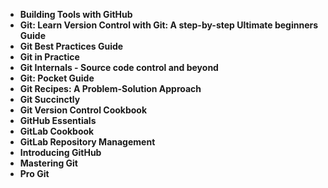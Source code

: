 <ul>
                                <li><b><a target="_blank" href="https://github.com/manjunath5496/MongoDB-Books/blob/master/mdb(1).pdf" style="text-decoration:none;">Building Tools with GitHub </a></b></li>
                                <li><b><a target="_blank" href="https://github.com/manjunath5496/MongoDB-Books/blob/master/mdb(2).pdf" style="text-decoration:none;">Git: Learn Version Control with Git: A step-by-step Ultimate beginners Guide</a></b></li>
                                <li><b><a target="_blank" href="https://github.com/manjunath5496/MongoDB-Books/blob/master/mdb(3).pdf" style="text-decoration:none;">Git Best Practices Guide</a></b></li>
                               
<li><b><a target="_blank" href="https://github.com/manjunath5496/MongoDB-Books/blob/master/mdb(4).pdf" style="text-decoration:none;">Git in Practice</a></b></li>
                                <li><b><a target="_blank" href="https://github.com/manjunath5496/MongoDB-Books/blob/master/mdb(5).pdf" style="text-decoration:none;"> Git Internals - Source code control and beyond </a></b></li>
                                
 <li><b><a target="_blank" href="https://github.com/manjunath5496/MongoDB-Books/blob/master/mdb(6).pdf" style="text-decoration:none;">Git: Pocket Guide</a></b></li>
                          
<li><b><a target="_blank" href="https://github.com/manjunath5496/MongoDB-Books/blob/master/mdb(7).pdf" style="text-decoration:none;">Git Recipes: A Problem-Solution Approach </a></b></li>
                                <li><b><a target="_blank" href="https://github.com/manjunath5496/MongoDB-Books/blob/master/mdb(8).pdf" style="text-decoration:none;">Git Succinctly</a></b></li>
                                <li><b><a target="_blank" href="https://github.com/manjunath5496/MongoDB-Books/blob/master/mdb(9).pdf" style="text-decoration:none;">Git Version Control Cookbook </a></b></li>
                                
<li><b><a target="_blank" href="https://github.com/manjunath5496/MongoDB-Books/blob/master/mdb(10).pdf" style="text-decoration:none;">GitHub Essentials </a></b></li>  
        
<li><b><a target="_blank" href="https://github.com/manjunath5496/MongoDB-Books/blob/master/mdb(11).pdf" style="text-decoration:none;">GitLab Cookbook </a></b></li>
                                <li><b><a target="_blank" href="https://github.com/manjunath5496/MongoDB-Books/blob/master/mdb(12).pdf" style="text-decoration:none;"> GitLab Repository Management</a></b></li>
 <li><b><a target="_blank" href="https://github.com/manjunath5496/MongoDB-Books/blob/master/mdb(13).pdf" style="text-decoration:none;">Introducing GitHub</a></b></li> 
 
 <li><b><a target="_blank" href="https://github.com/manjunath5496/MongoDB-Books/blob/master/mdb(14).pdf" style="text-decoration:none;">Mastering Git</a></b></li>
                                <li><b><a target="_blank" href="https://github.com/manjunath5496/MongoDB-Books/blob/master/mdb(15).pdf" style="text-decoration:none;">Pro Git </a></b></li>

 
 
 </ul>

